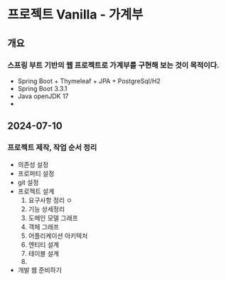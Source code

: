 # 프로젝트 Vanilla - 가계부
## 개요
### 스프링 부트 기반의 웹 프로젝트로 가계부를 구현해 보는 것이 목적이다.
- Spring Boot + Thymeleaf + JPA + PostgreSql/H2
- Spring Boot 3.3.1
- Java openJDK 17
- 
## 2024-07-10
### 프로젝트 제작, 작업 순서 정리
- 의존성 설정
- 프로퍼티 설정
- git 설정
- 프로젝트 설계
  1. 요구사항 정리 ㅇ
  2. 기능 상세정리
  3. 도메인 모델 그래프
  4. 객체 그래프
  5. 어플리케이션 아키텍처
  6. 엔티티 설계 
  7. 테이블 설계
  8. 
- 개발 웹 준비하기